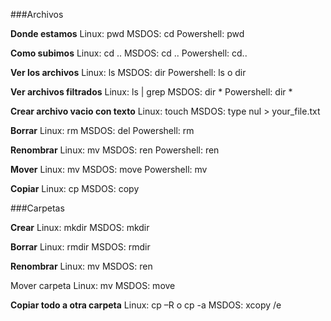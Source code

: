 ###Archivos

**Donde estamos** 
Linux: pwd 
MSDOS: cd 
Powershell: pwd

**Como subimos** 
Linux: cd .. 
MSDOS: cd .. 
Powershell: cd..

**Ver los archivos** 
Linux: ls 
MSDOS: dir 
Powershell: ls o dir

**Ver archivos filtrados** 
Linux: ls | grep 
MSDOS: dir * 
Powershell: dir *

**Crear archivo vacio con texto** 
Linux: touch 
MSDOS: type nul > your_file.txt

**Borrar** 
Linux: rm 
MSDOS: del 
Powershell: rm

**Renombrar** 
Linux: mv 
MSDOS: ren 
Powershell: ren

**Mover** 
Linux: mv 
MSDOS: move 
Powershell: mv

**Copiar**
Linux: cp 
MSDOS: copy

###Carpetas

**Crear** 
Linux: mkdir 
MSDOS: mkdir

**Borrar** 
Linux: rmdir 
MSDOS: rmdir

**Renombrar** 
Linux: mv 
MSDOS: ren

Mover carpeta 
Linux: mv 
MSDOS: move

**Copiar todo a otra carpeta**
Linux: cp –R o cp -a 
MSDOS: xcopy /e